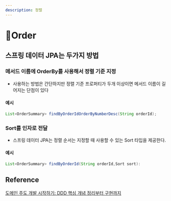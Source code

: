 ```yaml
---
description: 정렬
---
```


# Order

## 스프링 데이터 JPA는 두가지 방법

### 메서드 이름에 OrderBy를  사용해서 정렬 기준 지정

* 사용하는 방법은 간단하지만 정렬 기준 프로퍼티가 두개 이상이면 메서드 이름이 길어지는 단점이 있다

#### 예시

```java
List<OrderSummary> findByOrderIdOrderByNumberDesc(String orderId);
```

### Sort를 인자로 전달

* 스프링 데이터 JPA는 정렬 순서는 지정할 때 사용할 수 있는 Sort 타입을 제공한다.

#### 예시

```java
List<OrderSummary> findByOrderId(String orderId,Sort sort):
```

## Reference

[도메인 주도 개발 시작하기: DDD 핵심 개념 정리부터 구현까지](https://product.kyobobook.co.kr/detail/S000001810495)
